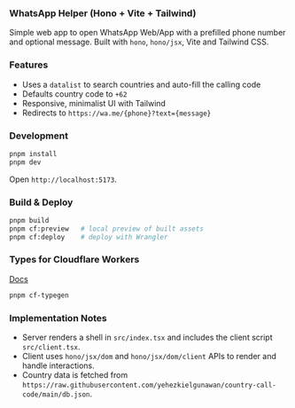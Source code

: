 ### WhatsApp Helper (Hono + Vite + Tailwind)

Simple web app to open WhatsApp Web/App with a prefilled phone number and optional message. Built with `hono`, `hono/jsx`, Vite and Tailwind CSS.

### Features
- Uses a `datalist` to search countries and auto-fill the calling code
- Defaults country code to `+62`
- Responsive, minimalist UI with Tailwind
- Redirects to `https://wa.me/{phone}?text={message}`

### Development
```bash
pnpm install
pnpm dev
```

Open `http://localhost:5173`.

### Build & Deploy
```bash
pnpm build
pnpm cf:preview   # local preview of built assets
pnpm cf:deploy    # deploy with Wrangler
```

### Types for Cloudflare Workers
[Docs](https://developers.cloudflare.com/workers/wrangler/commands/#types)
```bash
pnpm cf-typegen
```

### Implementation Notes
- Server renders a shell in `src/index.tsx` and includes the client script `src/client.tsx`.
- Client uses `hono/jsx/dom` and `hono/jsx/dom/client` APIs to render and handle interactions.
- Country data is fetched from `https://raw.githubusercontent.com/yehezkielgunawan/country-call-code/main/db.json`.
